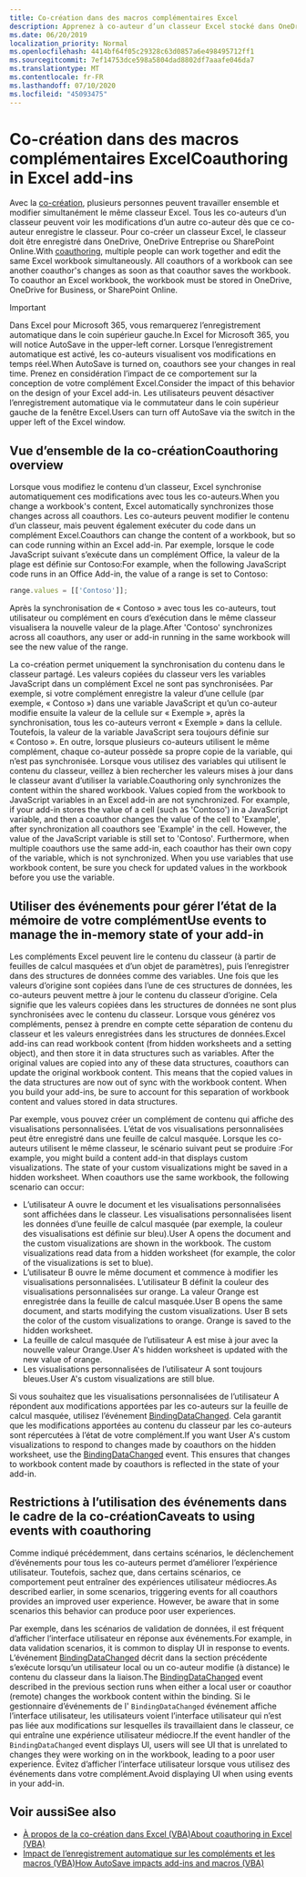 ```yaml
---
title: Co-création dans des macros complémentaires Excel
description: Apprenez à co-auteur d’un classeur Excel stocké dans OneDrive, OneDrive entreprise ou SharePoint Online.
ms.date: 06/20/2019
localization_priority: Normal
ms.openlocfilehash: 4414bf64f05c29328c63d0857a6e498495712ff1
ms.sourcegitcommit: 7ef14753dce598a5804dad8802df7aaafe046da7
ms.translationtype: MT
ms.contentlocale: fr-FR
ms.lasthandoff: 07/10/2020
ms.locfileid: "45093475"
---
```

# <a name="coauthoring-in-excel-add-ins"></a><span data-ttu-id="b2682-103">Co-création dans des macros complémentaires Excel</span><span class="sxs-lookup"><span data-stu-id="b2682-103">Coauthoring in Excel add-ins</span></span>  

<span data-ttu-id="b2682-p101">Avec la [co-création](https://support.office.com/article/Collaborate-on-Excel-workbooks-at-the-same-time-with-co-authoring-7152aa8b-b791-414c-a3bb-3024e46fb104), plusieurs personnes peuvent travailler ensemble et modifier simultanément le même classeur Excel. Tous les co-auteurs d’un classeur peuvent voir les modifications d’un autre co-auteur dès que ce co-auteur enregistre le classeur. Pour co-créer un classeur Excel, le classeur doit être enregistré dans OneDrive, OneDrive Entreprise ou SharePoint Online.</span><span class="sxs-lookup"><span data-stu-id="b2682-p101">With [coauthoring](https://support.office.com/article/Collaborate-on-Excel-workbooks-at-the-same-time-with-co-authoring-7152aa8b-b791-414c-a3bb-3024e46fb104), multiple people can work together and edit the same Excel workbook simultaneously. All coauthors of a workbook can see another coauthor's changes as soon as that coauthor saves the workbook. To coauthor an Excel workbook, the workbook must be stored in OneDrive, OneDrive for Business, or SharePoint Online.</span></span>

> [!IMPORTANT]
> <span data-ttu-id="b2682-107">Dans Excel pour Microsoft 365, vous remarquerez l’enregistrement automatique dans le coin supérieur gauche.</span><span class="sxs-lookup"><span data-stu-id="b2682-107">In Excel for Microsoft 365, you will notice AutoSave in the upper-left corner.</span></span> <span data-ttu-id="b2682-108">Lorsque l’enregistrement automatique est activé, les co-auteurs visualisent vos modifications en temps réel.</span><span class="sxs-lookup"><span data-stu-id="b2682-108">When AutoSave is turned on, coauthors see your changes in real time.</span></span> <span data-ttu-id="b2682-109">Prenez en considération l’impact de ce comportement sur la conception de votre complément Excel.</span><span class="sxs-lookup"><span data-stu-id="b2682-109">Consider the impact of this behavior on the design of your Excel add-in.</span></span> <span data-ttu-id="b2682-110">Les utilisateurs peuvent désactiver l’enregistrement automatique via le commutateur dans le coin supérieur gauche de la fenêtre Excel.</span><span class="sxs-lookup"><span data-stu-id="b2682-110">Users can turn off AutoSave via the switch in the upper left of the Excel window.</span></span>

## <a name="coauthoring-overview"></a><span data-ttu-id="b2682-111">Vue d’ensemble de la co-création</span><span class="sxs-lookup"><span data-stu-id="b2682-111">Coauthoring overview</span></span>

<span data-ttu-id="b2682-112">Lorsque vous modifiez le contenu d’un classeur, Excel synchronise automatiquement ces modifications avec tous les co-auteurs.</span><span class="sxs-lookup"><span data-stu-id="b2682-112">When you change a workbook's content, Excel automatically synchronizes those changes across all coauthors.</span></span> <span data-ttu-id="b2682-113">Les co-auteurs peuvent modifier le contenu d’un classeur, mais peuvent également exécuter du code dans un complément Excel.</span><span class="sxs-lookup"><span data-stu-id="b2682-113">Coauthors can change the content of a workbook, but so can code running within an Excel add-in.</span></span> <span data-ttu-id="b2682-114">Par exemple, lorsque le code JavaScript suivant s’exécute dans un complément Office, la valeur de la plage est définie sur Contoso:</span><span class="sxs-lookup"><span data-stu-id="b2682-114">For example, when the following JavaScript code runs in an Office Add-in, the value of a range is set to Contoso:</span></span>

```js
range.values = [['Contoso']];
```
<span data-ttu-id="b2682-115">Après la synchronisation de « Contoso » avec tous les co-auteurs, tout utilisateur ou complément en cours d’exécution dans le même classeur visualisera la nouvelle valeur de la plage.</span><span class="sxs-lookup"><span data-stu-id="b2682-115">After 'Contoso' synchronizes across all coauthors, any user or add-in running in the same workbook will see the new value of the range.</span></span>

<span data-ttu-id="b2682-p104">La co-création permet uniquement la synchronisation du contenu dans le classeur partagé. Les valeurs copiées du classeur vers les variables JavaScript dans un complément Excel ne sont pas synchronisées. Par exemple, si votre complément enregistre la valeur d’une cellule (par exemple, « Contoso ») dans une variable JavaScript et qu’un co-auteur modifie ensuite la valeur de la cellule sur « Exemple », après la synchronisation, tous les co-auteurs verront « Exemple » dans la cellule. Toutefois, la valeur de la variable JavaScript sera toujours définie sur « Contoso ». En outre, lorsque plusieurs co-auteurs utilisent le même complément, chaque co-auteur possède sa propre copie de la variable, qui n’est pas synchronisée. Lorsque vous utilisez des variables qui utilisent le contenu du classeur, veillez à bien rechercher les valeurs mises à jour dans le classeur avant d’utiliser la variable.</span><span class="sxs-lookup"><span data-stu-id="b2682-p104">Coauthoring only synchronizes the content within the shared workbook. Values copied from the workbook to JavaScript variables in an Excel add-in are not synchronized. For example, if your add-in stores the value of a cell (such as 'Contoso') in a JavaScript variable, and then a coauthor changes the value of the cell to 'Example', after synchronization all coauthors see 'Example' in the cell. However, the value of the JavaScript variable is still set to 'Contoso'. Furthermore, when multiple coauthors use the same add-in, each coauthor has their own copy of the variable, which is not synchronized. When you use variables that use workbook content, be sure you check for updated values in the workbook before you use the variable.</span></span>

## <a name="use-events-to-manage-the-in-memory-state-of-your-add-in"></a><span data-ttu-id="b2682-122">Utiliser des événements pour gérer l’état de la mémoire de votre complément</span><span class="sxs-lookup"><span data-stu-id="b2682-122">Use events to manage the in-memory state of your add-in</span></span>

<span data-ttu-id="b2682-p105">Les compléments Excel peuvent lire le contenu du classeur (à partir de feuilles de calcul masquées et d’un objet de paramètres), puis l’enregistrer dans des structures de données comme des variables. Une fois que les valeurs d’origine sont copiées dans l’une de ces structures de données, les co-auteurs peuvent mettre à jour le contenu du classeur d’origine. Cela signifie que les valeurs copiées dans les structures de données ne sont plus synchronisées avec le contenu du classeur. Lorsque vous générez vos compléments, pensez à prendre en compte cette séparation de contenu du classeur et les valeurs enregistrées dans les structures de données.</span><span class="sxs-lookup"><span data-stu-id="b2682-p105">Excel add-ins can read workbook content (from hidden worksheets and a setting object), and then store it in data structures such as variables. After the original values are copied into any of these data structures, coauthors can update the original workbook content. This means that the copied values in the data structures are now out of sync with the workbook content. When you build your add-ins, be sure to account for this separation of workbook content and values stored in data structures.</span></span>

<span data-ttu-id="b2682-p106">Par exemple, vous pouvez créer un complément de contenu qui affiche des visualisations personnalisées. L’état de vos visualisations personnalisées peut être enregistré dans une feuille de calcul masquée. Lorsque les co-auteurs utilisent le même classeur, le scénario suivant peut se produire :</span><span class="sxs-lookup"><span data-stu-id="b2682-p106">For example, you might build a content add-in that displays custom visualizations. The state of your custom visualizations might be saved in a hidden worksheet. When coauthors use the same workbook, the following scenario can occur:</span></span>

- <span data-ttu-id="b2682-p107">L’utilisateur A ouvre le document et les visualisations personnalisées sont affichées dans le classeur. Les visualisations personnalisées lisent les données d’une feuille de calcul masquée (par exemple, la couleur des visualisations est définie sur bleu).</span><span class="sxs-lookup"><span data-stu-id="b2682-p107">User A opens the document and the custom visualizations are shown in the workbook. The custom visualizations read data from a hidden worksheet (for example, the color of the visualizations is set to blue).</span></span>
- <span data-ttu-id="b2682-p108">L’utilisateur B ouvre le même document et commence à modifier les visualisations personnalisées. L’utilisateur B définit la couleur des visualisations personnalisées sur orange. La valeur Orange est enregistrée dans la feuille de calcul masquée.</span><span class="sxs-lookup"><span data-stu-id="b2682-p108">User B opens the same document, and starts modifying the custom visualizations. User B sets the color of the custom visualizations to orange. Orange is saved to the hidden worksheet.</span></span>
- <span data-ttu-id="b2682-135">La feuille de calcul masquée de l’utilisateur A est mise à jour avec la nouvelle valeur Orange.</span><span class="sxs-lookup"><span data-stu-id="b2682-135">User A's hidden worksheet is updated with the new value of orange.</span></span>
- <span data-ttu-id="b2682-136">Les visualisations personnalisées de l’utilisateur A sont toujours bleues.</span><span class="sxs-lookup"><span data-stu-id="b2682-136">User A's custom visualizations are still blue.</span></span>

<span data-ttu-id="b2682-p109">Si vous souhaitez que les visualisations personnalisées de l’utilisateur A répondent aux modifications apportées par les co-auteurs sur la feuille de calcul masquée, utilisez l’événement [BindingDataChanged](/javascript/api/office/office.bindingdatachangedeventargs). Cela garantit que les modifications apportées au contenu du classeur par les co-auteurs sont répercutées à l’état de votre complément.</span><span class="sxs-lookup"><span data-stu-id="b2682-p109">If you want User A's custom visualizations to respond to changes made by coauthors on the hidden worksheet, use the [BindingDataChanged](/javascript/api/office/office.bindingdatachangedeventargs) event. This ensures that changes to workbook content made by coauthors is reflected in the state of your add-in.</span></span>

## <a name="caveats-to-using-events-with-coauthoring"></a><span data-ttu-id="b2682-139">Restrictions à l’utilisation des événements dans le cadre de la co-création</span><span class="sxs-lookup"><span data-stu-id="b2682-139">Caveats to using events with coauthoring</span></span>

<span data-ttu-id="b2682-p110">Comme indiqué précédemment, dans certains scénarios, le déclenchement d’événements pour tous les co-auteurs permet d’améliorer l’expérience utilisateur. Toutefois, sachez que, dans certains scénarios, ce comportement peut entraîner des expériences utilisateur médiocres.</span><span class="sxs-lookup"><span data-stu-id="b2682-p110">As described earlier, in some scenarios, triggering events for all coauthors provides an improved user experience. However, be aware that in some scenarios this behavior can produce poor user experiences.</span></span> 

<span data-ttu-id="b2682-142">Par exemple, dans les scénarios de validation de données, il est fréquent d’afficher l’interface utilisateur en réponse aux événements.</span><span class="sxs-lookup"><span data-stu-id="b2682-142">For example, in data validation scenarios, it is common to display UI in response to events.</span></span> <span data-ttu-id="b2682-143">L’événement [BindingDataChanged](/javascript/api/office/office.bindingdatachangedeventargs) décrit dans la section précédente s’exécute lorsqu’un utilisateur local ou un co-auteur modifie (à distance) le contenu du classeur dans la liaison.</span><span class="sxs-lookup"><span data-stu-id="b2682-143">The [BindingDataChanged](/javascript/api/office/office.bindingdatachangedeventargs) event described in the previous section runs when either a local user or coauthor (remote) changes the workbook content within the binding.</span></span> <span data-ttu-id="b2682-144">Si le gestionnaire d’événements de l' `BindingDataChanged` événement affiche l’interface utilisateur, les utilisateurs voient l’interface utilisateur qui n’est pas liée aux modifications sur lesquelles ils travaillaient dans le classeur, ce qui entraîne une expérience utilisateur médiocre.</span><span class="sxs-lookup"><span data-stu-id="b2682-144">If the event handler of the `BindingDataChanged` event displays UI, users will see UI that is unrelated to changes they were working on in the workbook, leading to a poor user experience.</span></span> <span data-ttu-id="b2682-145">Évitez d’afficher l’interface utilisateur lorsque vous utilisez des événements dans votre complément.</span><span class="sxs-lookup"><span data-stu-id="b2682-145">Avoid displaying UI when using events in your add-in.</span></span>

## <a name="see-also"></a><span data-ttu-id="b2682-146">Voir aussi</span><span class="sxs-lookup"><span data-stu-id="b2682-146">See also</span></span>

- [<span data-ttu-id="b2682-147">À propos de la co-création dans Excel (VBA)</span><span class="sxs-lookup"><span data-stu-id="b2682-147">About coauthoring in Excel (VBA)</span></span>](/office/vba/excel/concepts/about-coauthoring-in-excel)
- [<span data-ttu-id="b2682-148">Impact de l’enregistrement automatique sur les compléments et les macros (VBA)</span><span class="sxs-lookup"><span data-stu-id="b2682-148">How AutoSave impacts add-ins and macros (VBA)</span></span>](/office/vba/library-reference/concepts/how-autosave-impacts-addins-and-macros)
